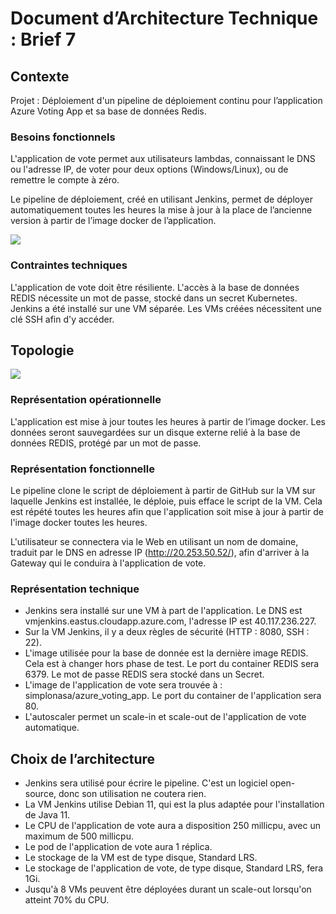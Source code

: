 # Document d’Architecture Technique : Brief 7

## Contexte

Projet : Déploiement d'un pipeline de déploiement continu pour l’application Azure Voting App et sa base de données Redis.

### Besoins fonctionnels

L'application de vote permet aux utilisateurs lambdas, connaissant le DNS ou l'adresse IP, de voter pour deux options (Windows/Linux), ou de remettre le compte à zéro.

Le pipeline de déploiement, créé en utilisant Jenkins, permet de déployer automatiquement toutes les heures la mise à jour à la place de l’ancienne version à partir de l’image docker de l’application.

![](https://i.imgur.com/zpyX7b7.png)

### Contraintes techniques

L'application de vote doit être résiliente.
L'accès à la base de données REDIS nécessite un mot de passe, stocké dans un secret Kubernetes.
Jenkins a été installé sur une VM séparée.
Les VMs créées nécessitent une clé SSH afin d'y accéder.

## Topologie

![](https://i.imgur.com/dKgO9Sy.png)

### Représentation opérationnelle

L'application est mise à jour toutes les heures à partir de l’image docker.
Les données seront sauvegardées sur un disque externe relié à la base de données REDIS, protégé par un mot de passe.

### Représentation fonctionnelle

Le pipeline clone le script de déploiement à partir de GitHub sur la VM sur laquelle Jenkins est installée, le déploie, puis efface le script de la VM.
Cela est répété toutes les heures afin que l'application soit mise à jour à partir de l'image docker toutes les heures.

L'utilisateur se connectera via le Web en utilisant un nom de domaine, traduit par le DNS en adresse IP (http://20.253.50.52/), afin d'arriver à la Gateway qui le conduira à l'application de vote.

### Représentation technique

- Jenkins sera installé sur une VM à part de l'application. Le DNS est vmjenkins.eastus.cloudapp.azure.com, l'adresse IP est 40.117.236.227.
- Sur la VM Jenkins, il y a deux règles de sécurité (HTTP : 8080, SSH : 22).
- L'image utilisée pour la base de donnée est la dernière image REDIS. Cela est à changer hors phase de test. Le port du container REDIS sera 6379. Le mot de passe REDIS sera stocké dans un Secret.
- L'image de l'application de vote sera trouvée à : simplonasa/azure_voting_app. Le port du container de l'application sera 80.
- L'autoscaler permet un scale-in et scale-out de l'application de vote automatique.

## Choix de l’architecture

- Jenkins sera utilisé pour écrire le pipeline. C'est un logiciel open-source, donc son utilisation ne coutera rien.
- La VM Jenkins utilise Debian 11, qui est la plus adaptée pour l'installation de Java 11.
- Le CPU de l'application de vote aura a disposition 250 millicpu, avec un maximum de 500 millicpu.
- Le pod de l'application de vote aura 1 réplica.
- Le stockage de la VM est de type disque, Standard LRS.
- Le stockage de l'application de vote, de type disque, Standard LRS, fera 1Gi.
- Jusqu'à 8 VMs peuvent être déployées durant un scale-out lorsqu'on atteint 70% du CPU.
